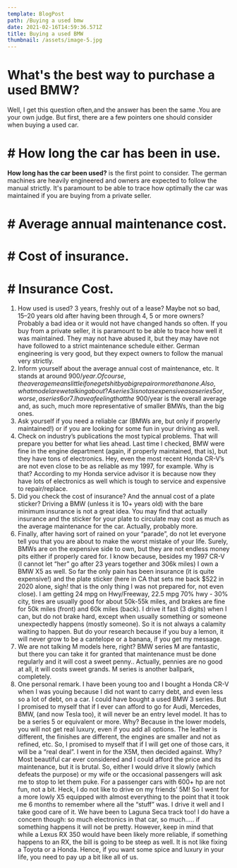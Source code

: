 ```yaml
---
template: BlogPost
path: /Buying a used bmw
date: 2021-02-16T14:59:36.571Z
title: Buying a used BMW
thumbnail: /assets/image-5.jpg
---
```

# What's the best way to purchase a used BMW?
Well, I get this question often,and the answer has been the same .You are your own judge. But first, there are a few pointers one should consider when buying a used car.
 # #  How long the car has been in use.
**How long has the car been used?** is the first point to consider. The german machines are heavily engineered and owners are expected to follow the manual strictly. It's paramount to be able to trace how optimally the car was maintained if you are buying from a private seller.
 
 # #  Average annual maintenance cost.
 # #  Cost of insurance.
 # #  Insurance Cost.
 
1) How used is used? 3 years, freshly out of a lease? Maybe not so bad, 15–20 years old after having been through 4, 5 or more owners? Probably a bad idea or it would not have changed hands so often. If you buy from a private seller, it is paramount to be able to trace how well it was maintained. They may not have abused it, but they may have not have followed to a strict maintenance schedule either. German engineering is very good, but they expect owners to follow the manual very strictly.
2) Inform yourself about the average annual cost of maintenance, etc. It stands at around $900/year. Of course, the average means little if one gets hit by a big repair or more than one. Also, what model are we talking about? A series 3 is not as expensive as a series 5 or, worse, a series 6 or 7. I have a feeling that the ~$900/year is the overall average and, as such, much more representative of smaller BMWs, than the big ones.
3) Ask yourself if you need a reliable car (BMWs are, but only if properly maintained!) or if you are looking for some fun in your driving as well.
4) Check on industry’s publications the most typical problems. That will prepare you better for what lies ahead. Last time I checked, BMW were fine in the engine department (again, if properly maintained, that is), but they have tons of electronics. Hey, even the most recent Honda CR-V’s are not even close to be as reliable as my 1997, for example. Why is that? According to my Honda service advisor it is because now they have lots of electronics as well which is tough to service and expensive to repair/replace.
4) Did you check the cost of insurance? And the annual cost of a plate sticker? Driving a BMW (unless it is 10+ years old) with the bare minimum insurance is not a great idea. You may find that actually insurance and the sticker for your plate to circulate may cost as much as the average maintenance for the car. Actually, probably more.
5) Finally, after having sort of rained on your “parade”, do not let everyone tell you that you are about to make the worst mistake of your life. Surely, BMWs are on the expensive side to own, but they are not endless money pits either if properly cared for. I know because, besides my 1997 CR-V (I cannot let “her” go after 23 years together and 306k miles) I own a BMW X5 as well. So far the only pain has been insurance (it is quite expensive!) and the plate sticker (here in CA that sets me back $522 in 2020 alone, sigh! that is the only thing I was not prepared for, not even close). I am getting 24 mpg on Hwy/Freeway, 22.5 mpg 70% hwy - 30% city, tires are usually good for about 50k-55k miles, and brakes are fine for 50k miles (front) and 60k miles (back). I drive it fast (3 digits) when I can, but do not brake hard, except when usually something or someone unexpectedly happens (mostly someone). So it is not always a calamity waiting to happen. But do your research because if you buy a lemon, it will never grow to be a cantelope or a banana, if you get my message.
6) We are not talking M models here, right? BMW series M are fantastic, but there you can take it for granted that maintenance must be done regularly and it will cost a sweet penny.. Actually, pennies are no good at all, it will costs sweet grands. M series is another ballpark, completely.
7) One personal remark. I have been young too and I bought a Honda CR-V when I was youing because I did not want to carry debt, and even less so a lot of debt, on a car. I could have bought a used BMW 3 series. But I promised to myself that if I ever can afford to go for Audi, Mercedes, BMW, (and now Tesla too), it will never be an entry level model. It has to be a series 5 or equivalent or more. Why? Because in the lower models, you will not get real luxury, even if you add all options. The leather is different, the finishes are different, the engines are smaller and not as refined, etc. So, I promised to myself that if I will get one of those cars, it will be a “real deal”. I went in for the X5M, then decided against. Why? Most beautiful car ever considered and I could afford the price and its maintenance, but it is brutal. So, either I would drive it slowly (which defeats the purpose) or my wife or the occasional passengers will ask me to stop to let them puke. For a passenger cars with 600+ hp are not fun, not a bit. Heck, I do not like to drive on my friends’ 5M! So I went for a more lowly X5 equipped with almost everything to the point that it took me 6 months to remember where all the “stuff” was. I drive it well and I take good care of it. We have been to Laguna Seca track too! I do have a concern though: so much electronics in that car, so much….. if something happens it will not be pretty. However, keep in mind that while a Lexus RX 350 would have been likely more reliable, if something happens to an RX, the bill is going to be steep as well. It is not like fixing a Toyota or a Honda. Hence, if you want some spice and luxury in your life, you need to pay up a bit like all of us.


